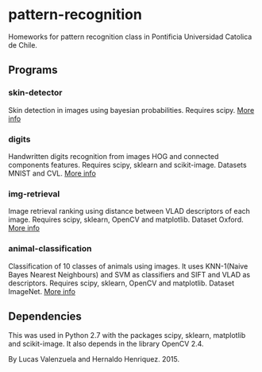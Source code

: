 # pattern-recognition
Homeworks for pattern recognition class in Pontificia Universidad Catolica de Chile.

## Programs
### skin-detector
Skin detection in images using bayesian probabilities. Requires scipy.
[More info][1]

### digits
Handwritten digits recognition from images HOG and connected components features.
Requires scipy, sklearn and scikit-image. Datasets MNIST and CVL.
[More info][2]

### img-retrieval
Image retrieval ranking using distance between VLAD descriptors of each image.
Requires scipy, sklearn, OpenCV and matplotlib. Dataset Oxford.
[More info][3]

### animal-classification
Classification of 10 classes of animals using images. It uses KNN-1(Naive Bayes Nearest Neighbours)
and SVM as classifiers and SIFT and VLAD as descriptors. Requires scipy, sklearn, OpenCV and matplotlib.
Dataset ImageNet.
[More info][4]

[1]: https://docs.google.com/document/d/1RM1d2J-ksQKtjL46kl6yc7SBcTmaF08JgpE2ugZTzBU/edit?usp=sharing
[2]: https://docs.google.com/document/d/16EqIOn8XkkkEebS3L9dFMYBPRFZB54qgXs0MQm2Bc5w/edit?usp=sharing
[3]: https://docs.google.com/document/d/1y9l8zNp6obZjnOrNnNTwlZYL4l8z1AjH2JKa5hnqEQo/edit?usp=sharing
[4]: https://docs.google.com/document/d/1phIDy4QtPE1tQ5kEqwcPtDqxWWFfd7d5c2M7RyuYja4/edit?usp=sharing

## Dependencies

This was used in Python 2.7 with the packages scipy, sklearn, matplotlib and scikit-image.
It also depends in the library OpenCV 2.4.

By Lucas Valenzuela and Hernaldo Henriquez. 2015.
